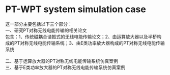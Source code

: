 # PT-WPT system simulation case
这一部分主要包括以下三个部分：<br>
一、研究PT对称无线电能传输的相关论文<br>
包含：1、传统磁耦合谐振式的无线电能传输论文；2、由运算放大器以及半桥构成的PT对称无线电能传输系统；3、由E类功率放大器构成的PT对称无线电能传输系统<br>
<br>
二、基于运算放大器的PT对称无线电能传输系统仿真案例<br>
三、基于E类功率放大器的PT对称无线电能传输系统仿真案例<br>
